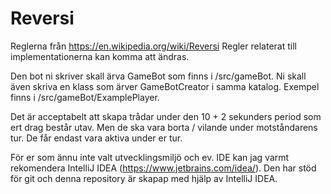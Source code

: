 # Reversi

Reglerna från https://en.wikipedia.org/wiki/Reversi
Regler relaterat till implementationerna kan komma att ändras.

Den bot ni skriver skall ärva GameBot som finns i /src/gameBot. Ni skall även skriva en klass som ärver GameBotCreator i samma katalog. Exempel finns i /src/gameBot/ExamplePlayer.

Det är acceptabelt att skapa trådar under den 10 + 2 sekunders period som ert drag består utav. Men de ska vara borta / vilande under motståndarens tur. De får endast vara aktiva under er tur. 

För er som ännu inte valt utvecklingsmiljö och ev. IDE kan jag varmt rekomendera IntelliJ IDEA (https://www.jetbrains.com/idea/). Den har stöd för git och denna repository är skapap med hjälp av IntelliJ IDEA.
